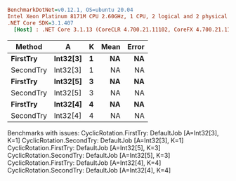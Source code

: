 ``` ini

BenchmarkDotNet=v0.12.1, OS=ubuntu 20.04
Intel Xeon Platinum 8171M CPU 2.60GHz, 1 CPU, 2 logical and 2 physical cores
.NET Core SDK=3.1.407
  [Host] : .NET Core 3.1.13 (CoreCLR 4.700.21.11102, CoreFX 4.700.21.11602), X64 RyuJIT


```
|    Method |        A | K | Mean | Error |
|---------- |--------- |-- |-----:|------:|
|  **FirstTry** | **Int32[3]** | **1** |   **NA** |    **NA** |
| SecondTry | Int32[3] | 1 |   NA |    NA |
|  **FirstTry** | **Int32[5]** | **3** |   **NA** |    **NA** |
| SecondTry | Int32[5] | 3 |   NA |    NA |
|  **FirstTry** | **Int32[4]** | **4** |   **NA** |    **NA** |
| SecondTry | Int32[4] | 4 |   NA |    NA |

Benchmarks with issues:
  CyclicRotation.FirstTry: DefaultJob [A=Int32[3], K=1]
  CyclicRotation.SecondTry: DefaultJob [A=Int32[3], K=1]
  CyclicRotation.FirstTry: DefaultJob [A=Int32[5], K=3]
  CyclicRotation.SecondTry: DefaultJob [A=Int32[5], K=3]
  CyclicRotation.FirstTry: DefaultJob [A=Int32[4], K=4]
  CyclicRotation.SecondTry: DefaultJob [A=Int32[4], K=4]
